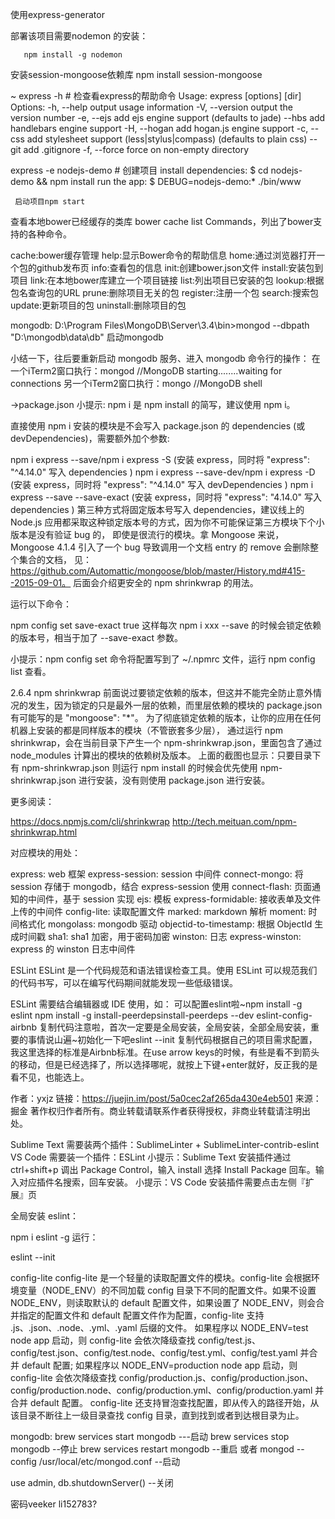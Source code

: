 使用express-generator


部署该项目需要nodemon 的安装：

       npm install -g nodemon

安装session-mongoose依赖库
npm install session-mongoose


~ express -h  # 检查看express的帮助命令
  Usage: express [options] [dir]
  Options:
    -h, --help          output usage information
    -V, --version       output the version number
    -e, --ejs           add ejs engine support (defaults to jade)
        --hbs           add handlebars engine support
    -H, --hogan         add hogan.js engine support
    -c, --css   add stylesheet  support (less|stylus|compass) (defaults to plain css)
        --git           add .gitignore
    -f, --force         force on non-empty directory

express -e nodejs-demo  # 创建项目
 install dependencies:
     $ cd nodejs-demo && npm install
   run the app:
     $ DEBUG=nodejs-demo:* ./bin/www

     启动项目npm start

查看本地bower已经缓存的类库
bower cache list
Commands，列出了bower支持的各种命令。

cache:bower缓存管理
help:显示Bower命令的帮助信息
home:通过浏览器打开一个包的github发布页
info:查看包的信息
init:创建bower.json文件
install:安装包到项目
link:在本地bower库建立一个项目链接
list:列出项目已安装的包
lookup:根据包名查询包的URL
prune:删除项目无关的包
register:注册一个包
search:搜索包
update:更新项目的包
uninstall:删除项目的包

mongodb:
D:\Program Files\MongoDB\Server\3.4\bin>mongod --dbpath "D:\mongodb\data\db" 启动mongodb

小结一下，往后要重新启动 mongodb 服务、进入 mongodb 命令行的操作：
在一个iTerm2窗口执行：mongod //MongoDB starting........waiting for connections
另一个iTerm2窗口执行：mongo //MongoDB shell


->package.json
小提示: npm i 是 npm install 的简写，建议使用 npm i。

直接使用 npm i 安装的模块是不会写入 package.json 的 dependencies (或 devDependencies)，需要额外加个参数:

npm i express --save/npm i express -S (安装 express，同时将 "express": "^4.14.0" 写入 dependencies )
npm i express --save-dev/npm i express -D (安装 express，同时将 "express": "^4.14.0" 写入 devDependencies )
npm i express --save --save-exact (安装 express，同时将 "express": "4.14.0" 写入 dependencies )
第三种方式将固定版本号写入 dependencies，建议线上的 Node.js 应用都采取这种锁定版本号的方式，因为你不可能保证第三方模块下个小版本是没有验证 bug 的，
即使是很流行的模块。拿 Mongoose 来说，Mongoose 4.1.4 引入了一个 bug 导致调用一个文档 entry 的 remove 会删除整个集合的文档，
见：https://github.com/Automattic/mongoose/blob/master/History.md#415--2015-09-01。
后面会介绍更安全的 npm shrinkwrap 的用法。

运行以下命令：

npm config set save-exact true
这样每次 npm i xxx --save 的时候会锁定依赖的版本号，相当于加了 --save-exact 参数。

小提示：npm config set 命令将配置写到了 ~/.npmrc 文件，运行 npm config list 查看。

2.6.4 npm shrinkwrap
前面说过要锁定依赖的版本，但这并不能完全防止意外情况的发生，因为锁定的只是最外一层的依赖，而里层依赖的模块的 package.json 有可能写的是 "mongoose": "*"。
为了彻底锁定依赖的版本，让你的应用在任何机器上安装的都是同样版本的模块（不管嵌套多少层），
通过运行 npm shrinkwrap，会在当前目录下产生一个 npm-shrinkwrap.json，里面包含了通过 node_modules 计算出的模块的依赖树及版本。
上面的截图也显示：只要目录下有 npm-shrinkwrap.json 则运行 npm install 的时候会优先使用 npm-shrinkwrap.json 进行安装，没有则使用 package.json 进行安装。

更多阅读：

https://docs.npmjs.com/cli/shrinkwrap
http://tech.meituan.com/npm-shrinkwrap.html

对应模块的用处：

express: web 框架
express-session: session 中间件
connect-mongo: 将 session 存储于 mongodb，结合 express-session 使用
connect-flash: 页面通知的中间件，基于 session 实现
ejs: 模板
express-formidable: 接收表单及文件上传的中间件
config-lite: 读取配置文件
marked: markdown 解析
moment: 时间格式化
mongolass: mongodb 驱动
objectid-to-timestamp: 根据 ObjectId 生成时间戳
sha1: sha1 加密，用于密码加密
winston: 日志
express-winston: express 的 winston 日志中间件


 ESLint
ESLint 是一个代码规范和语法错误检查工具。使用 ESLint 可以规范我们的代码书写，可以在编写代码期间就能发现一些低级错误。

ESLint 需要结合编辑器或 IDE 使用，如：
可以配置eslint啦~npm install -g eslint
npm install -g install-peerdepsinstall-peerdeps --dev eslint-config-airbnb
复制代码注意啦，首次一定要是全局安装，全局安装，全部全局安装，重要的事情说山遍~初始化一下吧eslint --init
复制代码根据自己的项目需求配置，我这里选择的标准是Airbnb标准。在use arrow keys的时候，有些是看不到箭头的移动，但是已经选择了，所以选择哪呢，就按上下键+enter就好，反正我的是看不见，也能选上。

作者：yxjz
链接：https://juejin.im/post/5a0cec2af265da430e4eb501
来源：掘金
著作权归作者所有。商业转载请联系作者获得授权，非商业转载请注明出处。




Sublime Text 需要装两个插件：SublimeLinter + SublimeLinter-contrib-eslint
VS Code 需要装一个插件：ESLint
小提示：Sublime Text 安装插件通过 ctrl+shift+p 调出 Package Control，输入 install 选择 Install Package 回车。输入对应插件名搜索，回车安装。 小提示：VS Code 安装插件需要点击左侧『扩展』页

全局安装 eslint：

npm i eslint -g
运行：

eslint --init


 config-lite
config-lite 是一个轻量的读取配置文件的模块。config-lite 会根据环境变量（NODE_ENV）的不同加载 config 目录下不同的配置文件。如果不设置 NODE_ENV，则读取默认的 default 配置文件，如果设置了 NODE_ENV，则会合并指定的配置文件和 default 配置文件作为配置，config-lite 支持 .js、.json、.node、.yml、.yaml 后缀的文件。
如果程序以 NODE_ENV=test node app 启动，则 config-lite 会依次降级查找 config/test.js、config/test.json、config/test.node、config/test.yml、config/test.yaml 并合并 default 配置; 如果程序以 NODE_ENV=production node app 启动，则 config-lite 会依次降级查找 config/production.js、config/production.json、config/production.node、config/production.yml、config/production.yaml 并合并 default 配置。
config-lite 还支持冒泡查找配置，即从传入的路径开始，从该目录不断往上一级目录查找 config 目录，直到找到或者到达根目录为止。



mongodb:
brew services start mongodb  ---启动
brew services stop mongodb --停止
brew services restart mongodb --重启
或者
mongod --config /usr/local/etc/mongod.conf --启动

use admin, db.shutdownServer() --关闭

密码veeker  li152783?